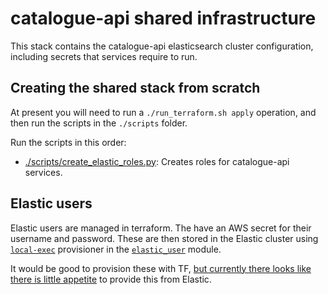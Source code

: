 # catalogue-api shared infrastructure

This stack contains the catalogue-api elasticsearch cluster configuration, including secrets that services require to run.

## Creating the shared stack from scratch

At present you will need to run a `./run_terraform.sh apply` operation, and then run the scripts in the `./scripts` folder.

Run the scripts in this order:

- [./scripts/create_elastic_roles.py](./scripts/create_elastic_roles.py): Creates roles for catalogue-api services.

## Elastic users

Elastic users are managed in terraform. The have an AWS secret for their username and password. These are then stored
in the Elastic cluster using [`local-exec`](https://www.terraform.io/docs/language/resources/provisioners/local-exec.html)
provisioner in the [`elastic_user`](../modules/elastic_user) module.  

It would be good to provision these with TF, [but currently there looks like there is little appetite](https://github.com/elastic/terraform-provider-ec/issues/344)
to provide this from Elastic.